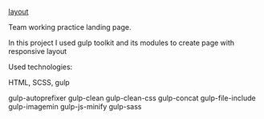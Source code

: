 [layout](https://www.figma.com/file/9lLwBJciU4yjDZBSnqqXSS/Forkio?node-id=0%3A1) 

Team working practice landing page. 

In this project I used gulp toolkit and its modules to create page with responsive layout

Used technologies: 

HTML, SCSS, gulp

gulp-autoprefixer
gulp-clean
gulp-clean-css
gulp-concat
gulp-file-include
gulp-imagemin
gulp-js-minify
gulp-sass

